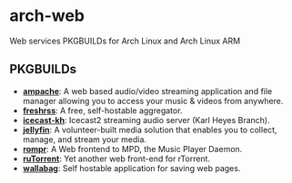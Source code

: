 # arch-web

Web services PKGBUILDs for Arch Linux and Arch Linux ARM

## PKGBUILDs
* [**ampache**](http://www.ampache.org): A web based audio/video streaming application and file manager allowing you to access your music & videos from anywhere.
* [**freshrss**](http://freshrss.org): A free, self-hostable aggregator.
* [**icecast-kh**](https://karlheyes.github.io/): Icecast2 streaming audio server (Karl Heyes Branch).
* [**jellyfin**](https://jellyfin.org): A volunteer-built media solution that enables you to collect, manage, and stream your media.
* [**rompr**](https://fatg3erman.github.io/RompR): A Web frontend to MPD, the Music Player Daemon.
* [**ruTorrent**](https://github.com/Novik/ruTorrent): Yet another web front-end for rTorrent.
* [**wallabag**](https://wallabag.org): Self hostable application for saving web pages.
